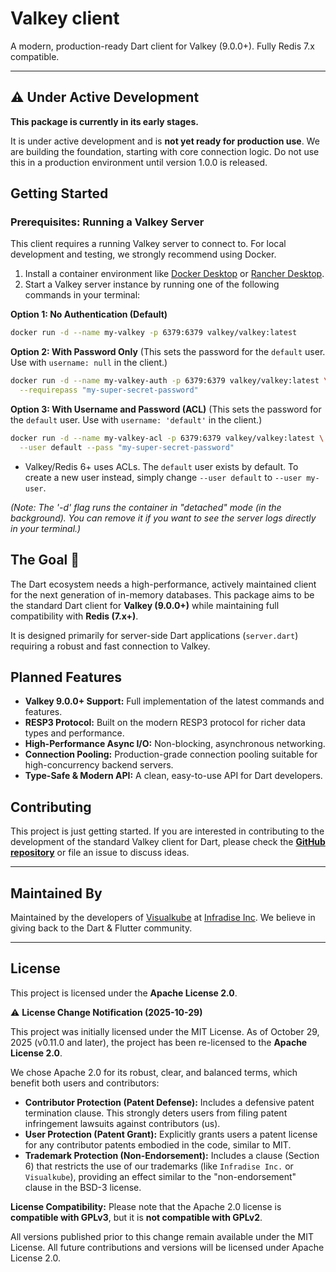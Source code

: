 # Valkey client

[](https://pub.dev/packages/valkey_client)

A modern, production-ready Dart client for Valkey (9.0.0+). Fully Redis 7.x compatible.

-----

## ⚠️ Under Active Development

**This package is currently in its early stages.**

It is under active development and is **not yet ready for production use**. We are building the foundation, starting with core connection logic. Do not use this in a production environment until version 1.0.0 is released.


## Getting Started

### Prerequisites: Running a Valkey Server

This client requires a running Valkey server to connect to. For local development and testing, we strongly recommend using Docker.

1.  Install a container environment like [Docker Desktop](https://www.docker.com/products/docker-desktop/) or [Rancher Desktop](https://rancherdesktop.io/).
2.  Start a Valkey server instance by running one of the following commands in your terminal:

**Option 1: No Authentication (Default)**
```bash
docker run -d --name my-valkey -p 6379:6379 valkey/valkey:latest
````

**Option 2: With Password Only**
(This sets the password for the `default` user. Use with `username: null` in the client.)

```bash
docker run -d --name my-valkey-auth -p 6379:6379 valkey/valkey:latest \
  --requirepass "my-super-secret-password"
```

**Option 3: With Username and Password (ACL)**
(This sets the password for the `default` user. Use with `username: 'default'` in the client.)

```bash
docker run -d --name my-valkey-acl -p 6379:6379 valkey/valkey:latest \
  --user default --pass "my-super-secret-password"
```

  * Valkey/Redis 6+ uses ACLs. The `default` user exists by default. To create a new user instead, simply change `--user default` to `--user my-user`.

*(Note: The '-d' flag runs the container in "detached" mode (in the background). You can remove it if you want to see the server logs directly in your terminal.)*


## The Goal 🎯

The Dart ecosystem needs a high-performance, actively maintained client for the next generation of in-memory databases. This package aims to be the standard Dart client for **Valkey (9.0.0+)** while maintaining full compatibility with **Redis (7.x+)**.

It is designed primarily for server-side Dart applications (`server.dart`) requiring a robust and fast connection to Valkey.

## Planned Features

  * **Valkey 9.0.0+ Support:** Full implementation of the latest commands and features.
  * **RESP3 Protocol:** Built on the modern RESP3 protocol for richer data types and performance.
  * **High-Performance Async I/O:** Non-blocking, asynchronous networking.
  * **Connection Pooling:** Production-grade connection pooling suitable for high-concurrency backend servers.
  * **Type-Safe & Modern API:** A clean, easy-to-use API for Dart developers.

## Contributing

This project is just getting started. If you are interested in contributing to the development of the standard Valkey client for Dart, please check the **[GitHub repository](https://github.com/infradise/valkey_client)** or file an issue to discuss ideas.

---

## Maintained By

Maintained by the developers of [Visualkube](https://visualkube.com) at [Infradise Inc](https://visualkube.com/about-us). We believe in giving back to the Dart & Flutter community.

---

## License

This project is licensed under the **Apache License 2.0**.

⚠️ **License Change Notification (2025-10-29)**

This project was initially licensed under the MIT License. As of October 29, 2025 (v0.11.0 and later), the project has been re-licensed to the **Apache License 2.0**.

We chose Apache 2.0 for its robust, clear, and balanced terms, which benefit both users and contributors:

* **Contributor Protection (Patent Defense):** Includes a defensive patent termination clause. This strongly deters users from filing patent infringement lawsuits against contributors (us).
* **User Protection (Patent Grant):** Explicitly grants users a patent license for any contributor patents embodied in the code, similar to MIT.
* **Trademark Protection (Non-Endorsement):** Includes a clause (Section 6) that restricts the use of our trademarks (like `Infradise Inc.` or `Visualkube`), providing an effect similar to the "non-endorsement" clause in the BSD-3 license.

**License Compatibility:** Please note that the Apache 2.0 license is **compatible with GPLv3**, but it is **not compatible with GPLv2**.

All versions published prior to this change remain available under the MIT License. All future contributions and versions will be licensed under Apache License 2.0.